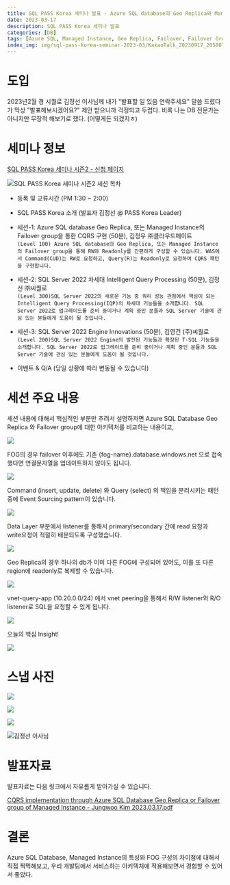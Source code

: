 ```yaml
---
title: SQL PASS Korea 세미나 발표 - Azure SQL database의 Geo Replica와 Managed Instance의 Failover group을 통한 CQRS 구현
date: 2023-03-17
description: SQL PASS Korea 세미나 발표
categories: [DB]
tags: [Azure SQL, Managed Instance, Geo Replica, Failover, Failover Group, PASS Korea]
index_img: img/sql-pass-korea-seminar-2023-03/KakaoTalk_20230917_205807945_11.jpg
---
```


# 도입

2023년2월 경 시퀄로 김정선 이사님께 내가 "발표할 일 있음 연락주세요" 말씀 드렸다가 막상 "발표해보시겠어요?" 제안 받으니까 걱정되고 두렵다. 비록 나는 DB 전문가는 아니지만 무장적 해보기로 했다. (어떻게든 되겠지ㅎ)

# 세미나 정보

[SQL PASS Korea 세미나 시즌2 - 신청 페이지](https://onoffmix.com/event/270849)

![SQL PASS Korea 세미나 시즌2 세션 목차](img/sql-pass-korea-seminar-2023-03/onoffmix-table-of-contents.png)

- 등록 및 교류시간 (PM 1:30 ~ 2:00)
- SQL PASS Korea 소개 (발표자 김정선 @ PASS Korea Leader)

- 세션-1: Azure SQL database Geo Replica, 또는 Managed Instance의 Failover group을 통한 CQRS 구현 (50분), 김정우 ㈜클라우드메이트<br>
`(Level 100) Azure SQL database의 Geo Replica, 또는 Managed Instance의 Failover group을 통해 RW와 Readonly를 간편하게 구성할 수 있습니다.
WAS에서 Command(CUD)는 RW로 요청하고, Query(R)는 Readonly로 요청하여 CQRS 패턴을 구현합니다.`

- 세션-2: SQL Server 2022 차세대 Intelligent Query Processing (50분), 김정선 ㈜씨퀄로<br>
`(Level 300)SQL Server 2022의 새로운 기능 중 쿼리 성능 관점에서 핵심이 되는 Intelligent Query Processing(IQP)의 차세대 기능들을 소개합니다. SQL Server 2022로 업그레이드를 준비 중이거나 계획 중인 분들과 SQL Server 기술에 관심 있는 분들에게 도움이 될 것입니다.`

- 세션-3: SQL Server 2022 Engine Innovations (50분), 김영건 (주)씨퀄로<br>
`(Level 200)SQL Server 2022 Engine의 발전된 기능들과 확장된 T-SQL 기능들을 소개합니다. SQL Server 2022로 업그레이드를 준비 중이거나 계획 중인 분들과 SQL Server 기술에 관심 있는 분들에게 도움이 될 것입니다.`

- 이벤트 & Q/A (당일 상황에 따라 변동될 수 있습니다)

# 세션 주요 내용

세션 내용에 대해서 핵심적인 부분만 추려서 설명하자면 Azure SQL Database Geo Replica 와 Failover group에 대한 아키텍처를 비교하는 내용이고,

![](img/sql-pass-korea-seminar-2023-03/Azure-SQL-Database-Geo-Replica-vs-Failover-groups.png)

FOG의 경우 failover 이후에도 기존 {fog-name}.database.windows.net 으로 접속했다면 연결문자열을 업데이트하지 않아도 됩니다.

![](img/sql-pass-korea-seminar-2023-03/Feature-comparison-Azure-SQL-Database-Geo-Replica-VS-Failover-group.png)

Command (insert, update, delete) 와 Query (select) 의 책임을 분리시키는 패턴 중에 Event Sourcing pattern이 있습니다.

![](img/sql-pass-korea-seminar-2023-03/CQRS-Pattern-Event-Sourcing-Pattern.png)

Data Layer 부분에서 listener를 통해서 primary/secondary 간에 read 요청과 write요청이 적절히 배분되도록 구성했습니다.

![](img/sql-pass-korea-seminar-2023-03/Micro-service-Architecture-Basic-Design.png)

Geo Replica의 경우 하나의 db가 이미 다른 FOG에 구성되어 있어도, 이를 또 다른 region에 readonly로 복제할 수 있습니다.

![](img/sql-pass-korea-seminar-2023-03/Azure-SQL-Database의-Geo-Replica-및-Failover-Group-구성-demo.png)

vnet-query-app (10.20.0.0/24) 에서 vnet peering을 통해서 R/W listener와 R/O listener로 SQL을 요청할 수 있게 됩니다.

![](img/sql-pass-korea-seminar-2023-03/Azure-SQL-Managed-Instance의-Failover-Group-구성-demo.png)

오늘의 핵심 Insight!

![](img/sql-pass-korea-seminar-2023-03/Azure-SQL-Managed-Instance의-Failover-Group-demo-구성-insights.png)

# 스냅 사진

![](img/sql-pass-korea-seminar-2023-03/KakaoTalk_20230917_205807945_05_down.jpg)

![](img/sql-pass-korea-seminar-2023-03/KakaoTalk_20230917_205807945_11.jpg)

![](img/sql-pass-korea-seminar-2023-03/KakaoTalk_20230917_205807945_06_down.jpg)

![김정선 이사님](img/sql-pass-korea-seminar-2023-03/KakaoTalk_20230917_205807945_04_down.jpg)

# 발표자료

발표자료는 다음 링크에서 자유롭게 받아가실 수 있습니다.

[CQRS implementation through Azure SQL Database Geo Replica or Failover group of Managed Instance - Jungwoo Kim 2023.03.17.pdf](https://drive.google.com/file/d/1udpMKt6hpttfw1yVBDk3l6tGX8y7wh_R/view?usp=sharing)

# 결론

Azure SQL Database, Managed Instance의 특성와 FOG 구성의 차이점에 대해서 직접 찍먹해보고, 우리 개발팀에서 서비스하는 아키텍처에 적용해보면서 경험할 수 있어서 좋았다.